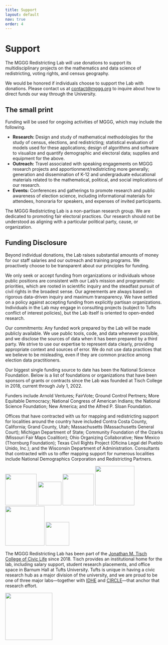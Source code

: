 ```yaml
---
title: Support
layout: default
nav: true
order: 4
---
```


# Support

The MGGG Redistricting Lab will use donations to support its multidisciplinary projects on the mathematics and data science of redistricting, voting rights, and census geography.

We would be honored if individuals choose to support the Lab with donations.  Please contact us at [contact@mggg.org](mailto:contact@mggg.org) to inquire about how to direct funds our way through the University.


## The small print

Funding will be used for ongoing activities of MGGG, which may include the following.

- **Research:** Design and study of mathematical methodologies for the study of census, elections, and redistricting; statistical evaluation of models used for these applications; design of algorithms and software to visualize and quantify demographic and electoral data; supplies and equipment for the above.
- **Outreach:** Travel associated with speaking engagements on MGGG research projects and apportionment/redistricting more generally; generation and dissemination of K-12 and undergraduate educational materials related to the mathematical, political, and social implications of our research.
- **Events:** Conferences and gatherings to promote research and public awareness of election science, including informational materials for attendees, honoraria for speakers, and expenses of invited participants.
<!-- - **Consulting:** Expert witnessing, scientific/GIS-based evidence collection, and other activities to support legal cases and civic projects for which the geometry of gerrymandering may be relevant. -->

The MGGG Redistricting Lab is a non-partisan research group. We are dedicated to promoting fair electoral practices. Our research should not be understood as aligning with a particular political party, cause, or organization.

## Funding Disclosure

Beyond individual donations, the Lab raises substantial amounts of money for our staff salaries and our outreach and training programs. We proactively choose to be transparent about our principles for funding. 

We only seek or accept funding from organizations or individuals whose public positions are consistent with our Lab’s mission and programmatic priorities, which are rooted in scientific inquiry and the steadfast pursuit of civil rights in the broadest sense. Our agreements are always based on rigorous data-driven inquiry and maximum transparency. We have settled on a policy against accepting funding from explicitly partisan organizations. Individuals in the Lab may engage in consulting projects (subject to Tufts conflict of interest policies), but the Lab itself is oriented to open-ended research.

Our commitments:  Any funded work prepared by the Lab will be made publicly available.  We use public tools, code, and data whenever possible, and we disclose the sources of data when it has been prepared by a third party. We strive to use our expertise to represent data clearly, providing appropriate context and sources of error. We do not use data practices that we believe to be misleading, even if they are common practice among election data practitioners.

Our biggest single funding source to date has been the National Science Foundation. Below is a list of foundations or organizations that have been sponsors of grants or contracts since the Lab was founded at Tisch College in 2018, current through July 1, 2022.

Funders include Arnold Ventures;
FairVote;
Ground Control Pertners;
More Equitable Democracy; 
National Congress of American Indians;
the National Science Foundation; 
New America;
and 
the Alfred P. Sloan Foundation.

Offices that have contracted with us for mapping and redistricting support for localities around the country have included Contra Costa County, California; Grand County, Utah; Massachusetts (Massachusetts General Court); Michigan Department of State; Community Foundation of the Ozarks (Missouri Fair Maps Coalition); Ohio Organizing Collaborative; New Mexico (Thornburg Foundation); Texas Civil Rights Project (Oficina Legal del Pueblo Unido, Inc.); and the Wisconsin Department of Administration.  Consultants that contracted with us to offer mapping support for numerous localities include National Demographics Corporation and Redistricting Partners.

<div class="funders">
    <img src="/uploads/funding/Alfred_P._Sloan_Foundation_stacked_logo.png" height="100">
    <img src="/uploads/funding/New-America-logo.png" height="75">
    <img src="/uploads/funding/med-logo.png" height="100">
    <img src="/uploads/funding/nsf-logo.png" height="125">
    <img src="/uploads/funding/gsoc-logo.png" height="125">
    <img src="/uploads/funding/Arnold_Ventures.PNG" height="75">
</div>

The MGGG Redistricting Lab has been part of the [Jonathan M. Tisch College of Civic Life](https://tischcollege.tufts.edu/) since 2018.  Tisch provides an institutional home for the lab, including salary support, student research placements, and office space in Barnum Hall at Tufts University. Tufts is unique in having a civic research hub as a major division of the university, and we are proud to be one of three major labs—together with [IDHE](https://idhe.tufts.edu/) and [CIRCLE](https://circle.tufts.edu/)—that anchor that research effort. 

<div class="funders">
<img src="/uploads/funding/tisch.png" height="150">
</div>

